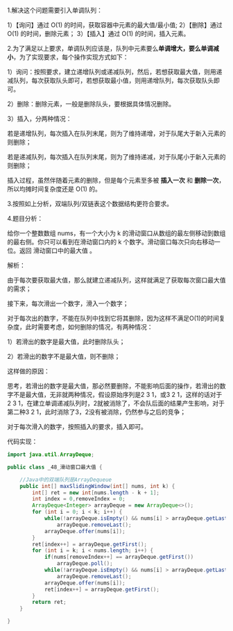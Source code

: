 1.解决这个问题需要引入单调队列：

1）【询问】通过 O(1) 的时间，获取容器中元素的最大值/最小值;
2）【删除】通过 O(1) 的时间，删除元素；
3）【插入】通过 O(1) 的时间，插入元素。

2.为了满足以上要求，单调队列应该是，队列中元素要么**单调增大，要么单调减小**，为了实现要求，每个操作实现方式如下：

1）询问：按照要求，建立递增队列或递减队列，然后，若想获取最大值，则用递减队列，每次获取队头即可，若想获取最小值，则用递增队列，每次获取队头即可。

2）删除：删除元素，一般是删除队头，要根据具体情况删除。

3）插入，分两种情况：

若是递增队列，每次插入在队列末尾，则为了维持递增，对于队尾大于新入元素的则删除；

若是递减队列，每次插入在队列末尾，则为了维持递减，对于队尾小于新入元素的则删除；

插入过程，虽然伴随着元素的删除，但是每个元素至多被 **插入一次** 和 **删除一次**，所以均摊时间复杂度还是 O(1) 的。

3.按照如上分析，双端队列/双链表这个数据结构更符合要求。

4.题目分析：

给你一个整数数组 nums，有一个大小为 k 的滑动窗口从数组的最左侧移动到数组的最右侧。你只可以看到在滑动窗口内的 k 个数字。滑动窗口每次只向右移动一位。返回 滑动窗口中的最大值 。

解析：

由于每次要获取最大值，那么就建立递减队列，这样就满足了获取每次窗口最大值的需求；

接下来，每次滑出一个数字，滑入一个数字；

对于每次出的数字，不能在队列中找到它将其删除，因为这样不满足O(1)的时间复杂度，此时需要考虑，如何删除的情况，有两种情况：

1）若滑出的数字是最大值，此时删除队头；

2）若滑出的数字不是最大值，则不删除；

这样做的原因：

思考，若滑出的数字是最大值，那必然要删除，不能影响后面的操作，若滑出的数字不是最大值，无非就两种情况，假设原始序列是2 3 1，或3 2 1，这样的话对于2 3 1，在建立单调递减队列时，2就被消除了，不会队后面的结果产生影响，对于第二种3 2 1，此时消除了3，2没有被消除，仍然参与之后的竞争；

对于每次滑入的数字，按照插入的要求，插入即可。

代码实现：

```java
import java.util.ArrayDeque;

public class _48_滑动窗口最大值 {

    //Java中的双端队列是ArrayDequeue
    public int[] maxSlidingWindow(int[] nums, int k) {
        int[] ret = new int[nums.length - k + 1];
        int index = 0,removeIndex = 0;
        ArrayDeque<Integer> arrayDeque = new ArrayDeque<>();
        for (int i = 0; i < k; i++) {
            while(!arrayDeque.isEmpty() && nums[i] > arrayDeque.getLast())
                arrayDeque.removeLast();
            arrayDeque.offer(nums[i]);
        }
        ret[index++] = arrayDeque.getFirst();
        for (int i = k; i < nums.length; i++) {
            if(nums[removeIndex++] == arrayDeque.getFirst())
                arrayDeque.poll();
            while(!arrayDeque.isEmpty() && nums[i] > arrayDeque.getLast())
                arrayDeque.removeLast();
            arrayDeque.offer(nums[i]);
            ret[index++] = arrayDeque.getFirst();
        }
        return ret;
    }

}
```

